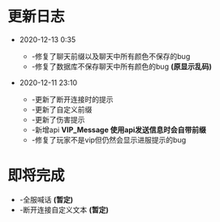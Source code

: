 # 更新日志
* 2020-12-13 0:35
    * -修复了聊天前缀以及聊天中所有颜色不保存的bug
    * -修复了数据库不保存聊天中所有颜色的bug **(原显示乱码)**

* 2020-12-11 23:10
    * -更新了断开连接时的提示
    * -更新了自定义前缀
    * -更新了伤害提示
    * -新增api **VIP_Message 使用api发送信息时会自带前缀**
    * -修复了玩家不是vip但仍然会显示进服提示的bug

# 即将完成
* -全服喊话 **(暂定)**
* -断开连接自定义文本 **(暂定)**
